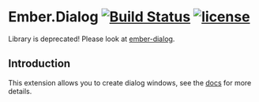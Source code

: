 # Ember.Dialog [![Build Status](https://secure.travis-ci.org/wheely/ember-cli-dialog.svg)](http://travis-ci.org/wheely/ember-cli-dialog) [![license](http://img.shields.io/badge/license-MIT-brightgreen.svg?style=flat)](https://github.com/wheely/ember-dialog/blob/master/LICENSE)

Library is deprecated! Please look at [ember-dialog](https://github.com/wheely/ember-dialog/).

## Introduction

This extension allows you to create dialog windows, see the [docs](http://wheely.github.io/ember-cli-dialog/) for more details.

